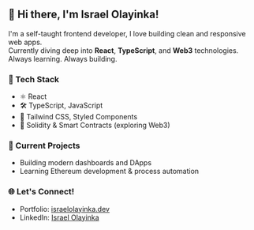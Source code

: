 ## 👋 Hi there, I'm Israel Olayinka!

I'm a self-taught frontend developer, I love building clean and responsive web apps.  
Currently diving deep into **React**, **TypeScript**, and **Web3** technologies.  
Always learning. Always building.

### 🚀 Tech Stack
- ⚛️ React
- 🛠️ TypeScript, JavaScript
- 💅 Tailwind CSS, Styled Components
- 🔗 Solidity & Smart Contracts (exploring Web3)

### 🧠 Current Projects
- Building modern dashboards and DApps
- Learning Ethereum development & process automation

### 🌐 Let's Connect!
- Portfolio: [israelolayinka.dev](https://olayinka-2.github.io/Portfolio/)
- LinkedIn: [Israel Olayinka](linkedin.com/in/israel-olayinka-775305307/)

